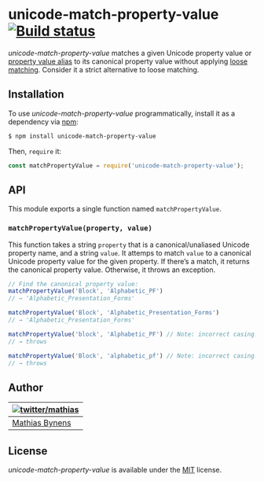 # unicode-match-property-value [![Build status](https://travis-ci.org/mathiasbynens/unicode-match-property-value.svg?branch=master)](https://travis-ci.org/mathiasbynens/unicode-match-property-value)

_unicode-match-property-value_ matches a given Unicode property value or [property value alias](https://github.com/mathiasbynens/unicode-property-value-aliases) to its canonical property value without applying [loose matching](https://github.com/mathiasbynens/unicode-loose-match). Consider it a strict alternative to loose matching.

## Installation

To use _unicode-match-property-value_ programmatically, install it as a dependency via [npm](https://www.npmjs.com/):

```bash
$ npm install unicode-match-property-value
```

Then, `require` it:

```js
const matchPropertyValue = require('unicode-match-property-value');
```

## API

This module exports a single function named `matchPropertyValue`.

### `matchPropertyValue(property, value)`

This function takes a string `property` that is a canonical/unaliased Unicode property name, and a string `value`. It attemps to  match `value` to a canonical Unicode property value for the given property. If there’s a match, it returns the canonical property value. Otherwise, it throws an exception.

```js
// Find the canonical property value:
matchPropertyValue('Block', 'Alphabetic_PF')
// → 'Alphabetic_Presentation_Forms'

matchPropertyValue('Block', 'Alphabetic_Presentation_Forms')
// → 'Alphabetic_Presentation_Forms'

matchPropertyValue('block', 'Alphabetic_PF') // Note: incorrect casing.
// → throws

matchPropertyValue('Block', 'alphabetic_pf') // Note: incorrect casing.
// → throws
```

## Author

| [![twitter/mathias](https://gravatar.com/avatar/24e08a9ea84deb17ae121074d0f17125?s=70)](https://twitter.com/mathias "Follow @mathias on Twitter") |
|---|
| [Mathias Bynens](https://mathiasbynens.be/) |

## License

_unicode-match-property-value_ is available under the [MIT](https://mths.be/mit) license.
